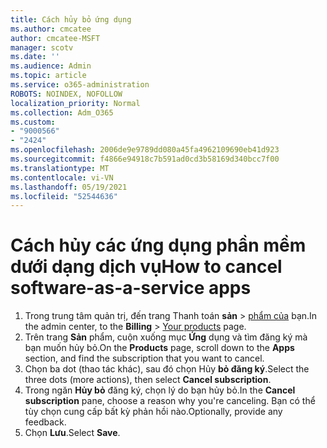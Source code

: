 ```yaml
---
title: Cách hủy bỏ ứng dụng
ms.author: cmcatee
author: cmcatee-MSFT
manager: scotv
ms.date: ''
ms.audience: Admin
ms.topic: article
ms.service: o365-administration
ROBOTS: NOINDEX, NOFOLLOW
localization_priority: Normal
ms.collection: Adm_O365
ms.custom:
- "9000566"
- "2424"
ms.openlocfilehash: 2006de9e9789dd080a45fa4962109690eb41d923
ms.sourcegitcommit: f4866e94918c7b591ad0cd3b58169d340bcc7f00
ms.translationtype: MT
ms.contentlocale: vi-VN
ms.lasthandoff: 05/19/2021
ms.locfileid: "52544636"
---
```

# <a name="how-to-cancel-software-as-a-service-apps"></a><span data-ttu-id="84093-102">Cách hủy các ứng dụng phần mềm dưới dạng dịch vụ</span><span class="sxs-lookup"><span data-stu-id="84093-102">How to cancel software-as-a-service apps</span></span>

1. <span data-ttu-id="84093-103">Trong trung tâm quản trị, đến trang Thanh toán **sản**  >  [phẩm của](https://go.microsoft.com/fwlink/p/?linkid=842054) bạn.</span><span class="sxs-lookup"><span data-stu-id="84093-103">In the admin center, to the **Billing** > [Your products](https://go.microsoft.com/fwlink/p/?linkid=842054) page.</span></span>
2. <span data-ttu-id="84093-104">Trên trang **Sản** phẩm, cuộn xuống mục **Ứng** dụng và tìm đăng ký mà bạn muốn hủy bỏ.</span><span class="sxs-lookup"><span data-stu-id="84093-104">On the **Products** page, scroll down to the **Apps** section, and find the subscription that you want to cancel.</span></span> 
3. <span data-ttu-id="84093-105">Chọn ba dot (thao tác khác), sau đó chọn Hủy **bỏ đăng ký**.</span><span class="sxs-lookup"><span data-stu-id="84093-105">Select the three dots (more actions), then select **Cancel subscription**.</span></span>
4. <span data-ttu-id="84093-106">Trong ngăn **Hủy bỏ** đăng ký, chọn lý do bạn hủy bỏ.</span><span class="sxs-lookup"><span data-stu-id="84093-106">In the **Cancel subscription** pane, choose a reason why you're canceling.</span></span> <span data-ttu-id="84093-107">Bạn có thể tùy chọn cung cấp bất kỳ phản hồi nào.</span><span class="sxs-lookup"><span data-stu-id="84093-107">Optionally, provide any feedback.</span></span>
5. <span data-ttu-id="84093-108">Chọn **Lưu**.</span><span class="sxs-lookup"><span data-stu-id="84093-108">Select **Save**.</span></span>